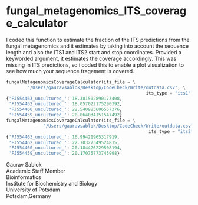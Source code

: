 # fungal_metagenomics_ITS_coverage_calculator
I coded this function to estimate the fraction of the ITS predictions from the fungal metagenomics and it estimates by taking into account the sequence length and also the ITS1 and ITS2 start and stop coordinates. Provided a keyworded argument, it estimates the coverage accordingly. This was missing in ITS predictions, so i coded this to enable a plot visualization to see how much your sequence fragement is covered. 

```python 
fungalMetagenomicsCoverageCalculator(its_file = \
        "/Users/gauravsablok/Desktop/CodeCheck/Write/outdata.csv", \
                                                     its_type = "its1")
{'FJ554463_uncultured_': 18.381502890173408, 
 'FJ554462_uncultured_': 18.057022175290392, 
 'FJ554460_uncultured_': 22.540983606557376, 
 'FJ554459_uncultured_': 20.064034151547492}
fungalMetagenomicsCoverageCalculator(its_file = \
              "/Users/gauravsablok/Desktop/CodeCheck/Write/outdata.csv",\
                                                      its_type = "its2")
{'FJ554463_uncultured_': 16.99421965317919, 
 'FJ554462_uncultured_': 22.70327349524815, 
 'FJ554460_uncultured_': 20.184426229508194, 
 'FJ554459_uncultured_': 20.17075773745998}
```
Gaurav Sablok \
Academic Staff Member \
Bioinformatics \
Institute for Biochemistry and Biology \
University of Potsdam \
Potsdam,Germany
